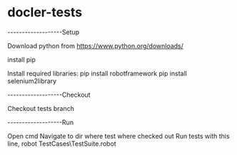 # docler-tests

-------------------Setup

Download python from https://www.python.org/downloads/

install pip

Install required libraries:
pip install robotframework
pip install selenium2library

-------------------Checkout

Checkout tests branch

-------------------Run

Open cmd
Navigate to dir where test where checked out
Run tests with this line, robot TestCases\TestSuite.robot
